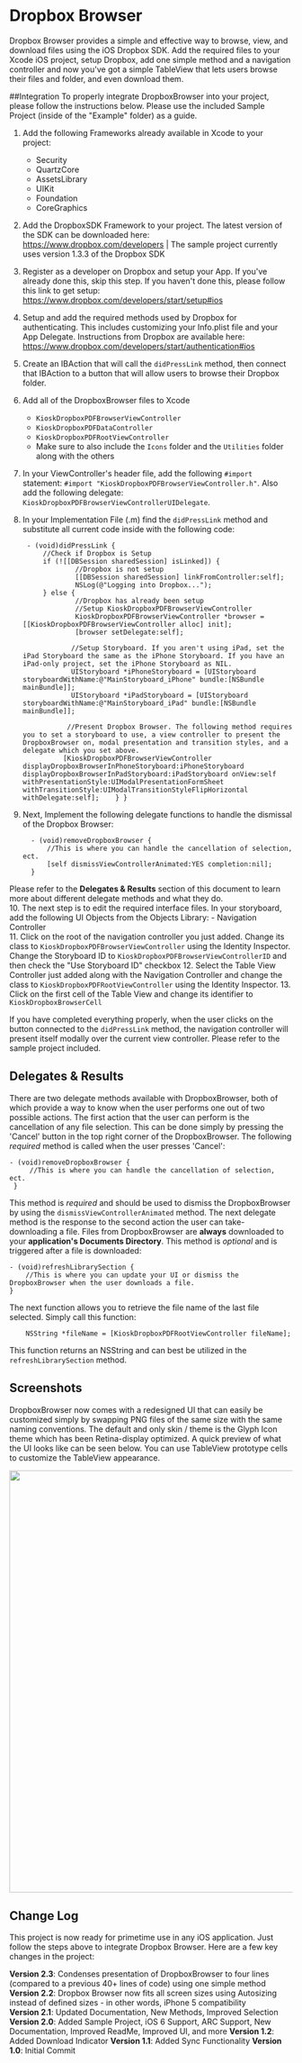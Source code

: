 # Dropbox Browser
Dropbox Browser provides a simple and effective way to browse, view, and download files using the iOS Dropbox SDK. Add the required files to your Xcode iOS project, setup Dropbox, add one simple method and a navigation controller and now you've got a simple TableView that lets users browse their files and folder, and even download them.

##Integration
To properly integrate DropboxBrowser into your project, please follow the instructions below. Please use the included Sample Project (inside of the "Example" folder) as a guide. 
 
1. Add the following Frameworks already available in Xcode to your project:  
    - Security  
    - QuartzCore  
    - AssetsLibrary  
    - UIKit  
    - Foundation  
    - CoreGraphics  
2. Add the DropboxSDK Framework to your project. The latest version of the SDK can be downloaded here: https://www.dropbox.com/developers | The sample project currently uses version 1.3.3 of the Dropbox SDK  
3. Register as a developer on Dropbox and setup your App. If you've already done this, skip this step. If you haven't done this, please follow this link to get setup: https://www.dropbox.com/developers/start/setup#ios  
4. Setup and add the required methods used by Dropbox for authenticating. This includes customizing your Info.plist file and your App Delegate. Instructions from Dropbox are available here: https://www.dropbox.com/developers/start/authentication#ios  
5. Create an IBAction that will call the `didPressLink` method, then connect that IBAction to a button that will allow users to browse their Dropbox folder.  
6. Add all of the DropboxBrowser files to Xcode
	- `KioskDropboxPDFBrowserViewController`
	- `KioskDropboxPDFDataController`
	- `KioskDropboxPDFRootViewController`
	- Make sure to also include the `Icons` folder and the `Utilities` folder along with the others
7. In your ViewController's header file, add the following `#import` statement: `#import "KioskDropboxPDFBrowserViewController.h"`. Also add the following delegate: `KioskDropboxPDFBrowserViewControllerUIDelegate`.
8. In your Implementation File (.m) find the `didPressLink` method and substitute all current code inside with the following code:

        - (void)didPressLink {
            //Check if Dropbox is Setup
            if (![[DBSession sharedSession] isLinked]) {
                    //Dropbox is not setup
                    [[DBSession sharedSession] linkFromController:self];
                    NSLog(@"Logging into Dropbox...");
            } else {
                    //Dropbox has already been setup
                    //Setup KioskDropboxPDFBrowserViewController
                    KioskDropboxPDFBrowserViewController *browser = [[KioskDropboxPDFBrowserViewController alloc] init];
                    [browser setDelegate:self];
        
                   //Setup Storyboard. If you aren't using iPad, set the iPad Storyboard the same as the iPhone Storyboard. If you have an iPad-only project, set the iPhone Storyboard as NIL.
                   UIStoryboard *iPhoneStoryboard = [UIStoryboard storyboardWithName:@"MainStoryboard_iPhone" bundle:[NSBundle mainBundle]];
                   UIStoryboard *iPadStoryboard = [UIStoryboard storyboardWithName:@"MainStoryboard_iPad" bundle:[NSBundle mainBundle]];
        
                  //Present Dropbox Browser. The following method requires you to set a storyboard to use, a view controller to present the DropboxBrowser on, modal presentation and transition styles, and a delegate which you set above.
                 [KioskDropboxPDFBrowserViewController displayDropboxBrowserInPhoneStoryboard:iPhoneStoryboard displayDropboxBrowserInPadStoryboard:iPadStoryboard onView:self  withPresentationStyle:UIModalPresentationFormSheet withTransitionStyle:UIModalTransitionStyleFlipHorizontal withDelegate:self];    } }

9. Next, Implement the following delegate functions to handle the dismissal of the Dropbox Browser:

         - (void)removeDropboxBrowser {
             //This is where you can handle the cancellation of selection, ect.
             [self dismissViewControllerAnimated:YES completion:nil];
         }  
Please refer to the **Delegates & Results** section of this document to learn more about different delegate methods and what they do.  
10. The next step is to edit the required interface files. In your storyboard, add the following UI Objects from the Objects Library:
    - Navigation Controller  
11.  Click on the root of the navigation controller you just added. Change its class to `KioskDropboxPDFBrowserViewController` using the Identity Inspector. Change the Storyboard ID to `KioskDropboxPDFBrowserViewControllerID` and then check the "Use Storyboard ID" checkbox
12. Select the Table View Controller just added along with the Navigation Controller and change the class to `KioskDropboxPDFRootViewController` using the Identity Inspector.
13. Click on the first cell of the Table View and change its identifier to `KioskDropboxBrowserCell`

If you have completed everything properly, when the user clicks on the button connected to the `didPressLink` method, the navigation controller will present itself modally over the current view controller. Please refer to the sample project included.

## Delegates & Results
There are two delegate methods available with DropboxBrowser, both of which provide a way to know when the user performs one out of two possible actions. The first action that the user can perform is the cancellation of any file selection. This can be done simply by pressing the 'Cancel' button in the top right corner of the DropboxBrowser. The following *required* method is called when the user presses 'Cancel':

    - (void)removeDropboxBrowser {
         //This is where you can handle the cancellation of selection, ect.
     }  
  
This method is *required* and should be used to dismiss the DropboxBrowser by using the `dismissViewControllerAnimated` method. The next delegate method is the response to the second action the user can take- downloading a file. Files from DropboxBrowser are **always** downloaded to your **application's Documents Directory**. This method is *optional* and is triggered after a file is downloaded:

    - (void)refreshLibrarySection {
        //This is where you can update your UI or dismiss the DropboxBrowser when the user downloads a file.
    }

The next function allows you to retrieve the file name of the last file selected. Simply call this function:

        NSString *fileName = [KioskDropboxPDFRootViewController fileName];
  
This function returns an NSString and can best be utilized in the `refreshLibrarySection` method.
    
## Screenshots
DropboxBrowser now comes with a redesigned UI that can easily be customized simply by swapping PNG files of the same size with the same naming conventions. The default and only skin / theme is the Glyph Icon theme which has been Retina-display optimized. A quick preview of what the UI looks like can be seen below. You can use TableView prototype cells to customize the TableView appearance.

<img width=750 src="https://github.com/iRareMedia/DropboxBrowser/blob/master/Screenshot.png?raw=true"/>

## Change Log
This project is now ready for primetime use in any iOS application. Just follow the steps above to integrate Dropbox Browser. Here are a few key changes in the project:

**Version 2.3**: Condenses presentation of DropboxBrowser to four lines (compared to a previous 40+ lines of code) using one simple method  
**Version 2.2**: Dropbox Browser now fits all screen sizes using Autosizing instead of defined sizes - in other words, iPhone 5 compatibility  
**Version 2.1**: Updated Documentation, New Methods, Improved Selection  
**Version 2.0**: Added Sample Project, iOS 6 Support, ARC Support, New Documentation, Improved ReadMe, Improved UI, and more
**Version 1.2**: Added Download Indicator
**Version 1.1**: Added Sync Functionality
**Version 1.0**: Initial Commit

